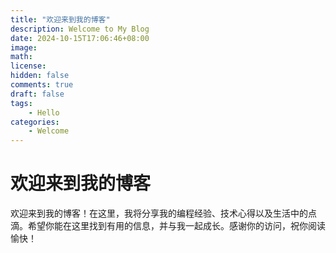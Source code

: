 ```yaml
---
title: "欢迎来到我的博客"
description: Welcome to My Blog
date: 2024-10-15T17:06:46+08:00
image: 
math: 
license: 
hidden: false
comments: true
draft: false
tags: 
    - Hello
categories:
    - Welcome
---
```


# 欢迎来到我的博客

欢迎来到我的博客！在这里，我将分享我的编程经验、技术心得以及生活中的点滴。希望你能在这里找到有用的信息，并与我一起成长。感谢你的访问，祝你阅读愉快！
